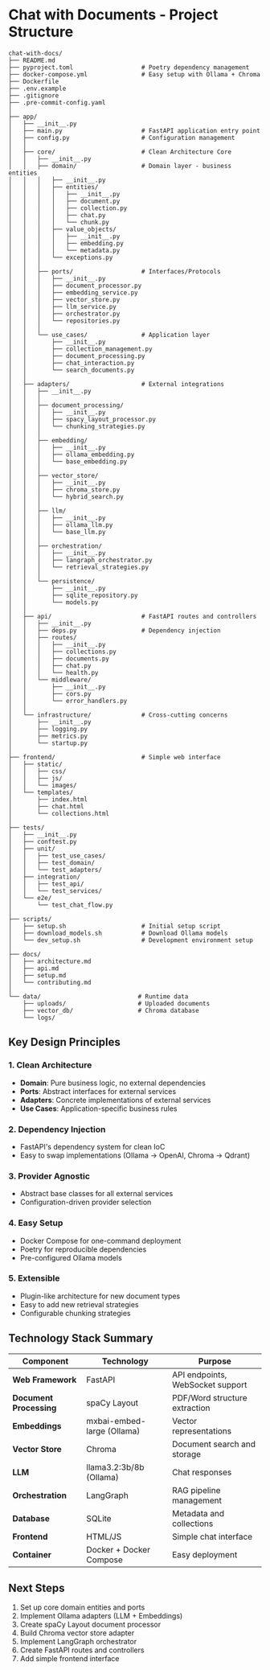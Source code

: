 # Chat with Documents - Project Structure

```
chat-with-docs/
├── README.md
├── pyproject.toml                   # Poetry dependency management
├── docker-compose.yml               # Easy setup with Ollama + Chroma
├── Dockerfile
├── .env.example
├── .gitignore
├── .pre-commit-config.yaml
│
├── app/
│   ├── __init__.py
│   ├── main.py                      # FastAPI application entry point
│   ├── config.py                    # Configuration management
│   │
│   ├── core/                        # Clean Architecture Core
│   │   ├── __init__.py
│   │   ├── domain/                  # Domain layer - business entities
│   │   │   ├── __init__.py
│   │   │   ├── entities/
│   │   │   │   ├── __init__.py
│   │   │   │   ├── document.py
│   │   │   │   ├── collection.py
│   │   │   │   ├── chat.py
│   │   │   │   └── chunk.py
│   │   │   ├── value_objects/
│   │   │   │   ├── __init__.py
│   │   │   │   ├── embedding.py
│   │   │   │   └── metadata.py
│   │   │   └── exceptions.py
│   │   │
│   │   ├── ports/                   # Interfaces/Protocols
│   │   │   ├── __init__.py
│   │   │   ├── document_processor.py
│   │   │   ├── embedding_service.py
│   │   │   ├── vector_store.py
│   │   │   ├── llm_service.py
│   │   │   ├── orchestrator.py
│   │   │   └── repositories.py
│   │   │
│   │   └── use_cases/               # Application layer
│   │       ├── __init__.py
│   │       ├── collection_management.py
│   │       ├── document_processing.py
│   │       ├── chat_interaction.py
│   │       └── search_documents.py
│   │
│   ├── adapters/                    # External integrations
│   │   ├── __init__.py
│   │   │
│   │   ├── document_processing/
│   │   │   ├── __init__.py
│   │   │   ├── spacy_layout_processor.py
│   │   │   └── chunking_strategies.py
│   │   │
│   │   ├── embedding/
│   │   │   ├── __init__.py
│   │   │   ├── ollama_embedding.py
│   │   │   └── base_embedding.py
│   │   │
│   │   ├── vector_store/
│   │   │   ├── __init__.py
│   │   │   ├── chroma_store.py
│   │   │   └── hybrid_search.py
│   │   │
│   │   ├── llm/
│   │   │   ├── __init__.py
│   │   │   ├── ollama_llm.py
│   │   │   └── base_llm.py
│   │   │
│   │   ├── orchestration/
│   │   │   ├── __init__.py
│   │   │   ├── langraph_orchestrator.py
│   │   │   └── retrieval_strategies.py
│   │   │
│   │   └── persistence/
│   │       ├── __init__.py
│   │       ├── sqlite_repository.py
│   │       └── models.py
│   │
│   ├── api/                         # FastAPI routes and controllers
│   │   ├── __init__.py
│   │   ├── deps.py                  # Dependency injection
│   │   ├── routes/
│   │   │   ├── __init__.py
│   │   │   ├── collections.py
│   │   │   ├── documents.py
│   │   │   ├── chat.py
│   │   │   └── health.py
│   │   └── middleware/
│   │       ├── __init__.py
│   │       ├── cors.py
│   │       └── error_handlers.py
│   │
│   └── infrastructure/              # Cross-cutting concerns
│       ├── __init__.py
│       ├── logging.py
│       ├── metrics.py
│       └── startup.py
│
├── frontend/                        # Simple web interface
│   ├── static/
│   │   ├── css/
│   │   ├── js/
│   │   └── images/
│   └── templates/
│       ├── index.html
│       ├── chat.html
│       └── collections.html
│
├── tests/
│   ├── __init__.py
│   ├── conftest.py
│   ├── unit/
│   │   ├── test_use_cases/
│   │   ├── test_domain/
│   │   └── test_adapters/
│   ├── integration/
│   │   ├── test_api/
│   │   └── test_services/
│   └── e2e/
│       └── test_chat_flow.py
│
├── scripts/
│   ├── setup.sh                     # Initial setup script
│   ├── download_models.sh           # Download Ollama models
│   └── dev_setup.sh                 # Development environment setup
│
├── docs/
│   ├── architecture.md
│   ├── api.md
│   ├── setup.md
│   └── contributing.md
│
└── data/                           # Runtime data
    ├── uploads/                    # Uploaded documents
    ├── vector_db/                  # Chroma database
    └── logs/
```

## Key Design Principles

### 1. Clean Architecture
- **Domain**: Pure business logic, no external dependencies
- **Ports**: Abstract interfaces for external services
- **Adapters**: Concrete implementations of external services
- **Use Cases**: Application-specific business rules

### 2. Dependency Injection
- FastAPI's dependency system for clean IoC
- Easy to swap implementations (Ollama → OpenAI, Chroma → Qdrant)

### 3. Provider Agnostic
- Abstract base classes for all external services
- Configuration-driven provider selection

### 4. Easy Setup
- Docker Compose for one-command deployment
- Poetry for reproducible dependencies
- Pre-configured Ollama models

### 5. Extensible
- Plugin-like architecture for new document types
- Easy to add new retrieval strategies
- Configurable chunking strategies

## Technology Stack Summary

| Component               | Technology                 | Purpose                          |
|-------------------------|----------------------------|----------------------------------|
| **Web Framework**       | FastAPI                    | API endpoints, WebSocket support |
| **Document Processing** | spaCy Layout               | PDF/Word structure extraction    |
| **Embeddings**          | mxbai-embed-large (Ollama) | Vector representations           |
| **Vector Store**        | Chroma                     | Document search and storage      |
| **LLM**                 | llama3.2:3b/8b (Ollama)    | Chat responses                   |
| **Orchestration**       | LangGraph                  | RAG pipeline management          |
| **Database**            | SQLite                     | Metadata and collections         |
| **Frontend**            | HTML/JS                    | Simple chat interface            |
| **Container**           | Docker + Docker Compose    | Easy deployment                  |

## Next Steps
1. Set up core domain entities and ports
2. Implement Ollama adapters (LLM + Embeddings)
3. Create spaCy Layout document processor
4. Build Chroma vector store adapter
5. Implement LangGraph orchestrator
6. Create FastAPI routes and controllers
7. Add simple frontend interface
